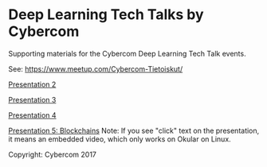 # Deep Learning Tech Talks by Cybercom
Supporting materials for the Cybercom Deep Learning Tech Talk events.

See: https://www.meetup.com/Cybercom-Tietoiskut/

[Presentation 2](https://github.com/cybercom-finland/deep_learning_tietoisku/raw/master/deep_learning.pdf)

[Presentation 3](https://github.com/cybercom-finland/deep_learning_tietoisku/raw/master/deep_learning_2.pdf)

[Presentation 4](https://github.com/cybercom-finland/deep_learning_tietoisku/raw/master/deep_learning_3.pdf)

[Presentation 5: Blockchains](https://github.com/cybercom-finland/deep_learning_tietoisku/raw/master/blockchains.pdf)
Note: If you see "click" text on the presentation, it means an embedded video, which only works on Okular on Linux.

Copyright: Cybercom 2017

